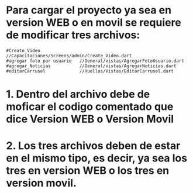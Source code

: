 # Para cargar el proyecto ya sea en version WEB o en movil se requiere de modificar tres archivos:

    #Create_Video               //Capacitaciones/Screens/admin/Create_Video.dart       
    #agregar foto por usuario   //General/vistas/AgregarFotoUsuario.dart
    #agregar_Noticias           //General/vistas/AgregarNoticias.dart
    #editarCarrusel             //Huellas/Vistas/EditarCarrusel.dart

# 1. Dentro del archivo debe de moficar el codigo comentado que dice Version WEB o Version Movil 
# 2. Los tres archivos deben de estar en el mismo tipo, es decir, ya sea los tres en version WEB o los tres en version movil.